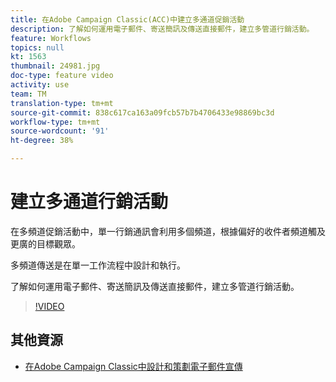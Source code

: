 ```yaml
---
title: 在Adobe Campaign Classic(ACC)中建立多通道促銷活動
description: 了解如何運用電子郵件、寄送簡訊及傳送直接郵件，建立多管道行銷活動。
feature: Workflows
topics: null
kt: 1563
thumbnail: 24981.jpg
doc-type: feature video
activity: use
team: TM
translation-type: tm+mt
source-git-commit: 838c617ca163a09fcb57b7b4706433e98869bc3d
workflow-type: tm+mt
source-wordcount: '91'
ht-degree: 38%

---
```



# 建立多通道行銷活動

在多頻道促銷活動中，單一行銷通訊會利用多個頻道，根據偏好的收件者頻道觸及更廣的目標觀眾。

多頻道傳送是在單一工作流程中設計和執行。

了解如何運用電子郵件、寄送簡訊及傳送直接郵件，建立多管道行銷活動。

>[!VIDEO](https://video.tv.adobe.com/v/24981?quality=12)

## 其他資源

* [在Adobe Campaign Classic中設計和策劃電子郵件宣傳](https://helpx.adobe.com/campaign/classic/how-to/design-orchestrate-email-campaigns-in-campaign-classic.html)

